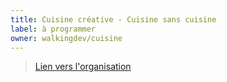 ```yaml
---
title: Cuisine créative - Cuisine sans cuisine
label: à programmer
owner: walkingdev/cuisine
---
```


> [Lien vers l'organisation](http://walkingdev.fr)
